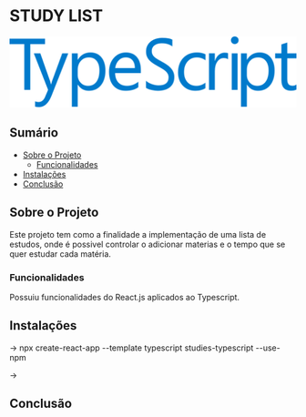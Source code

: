 # STUDY LIST

![Descrição da Imagem](imagens/typescript.png)

## Sumário

- [Sobre o Projeto](#sobre-o-projeto)
  - [Funcionalidades](#funcionalidades)
- [Instalações](#instalacao)
- [Conclusão](#conclusão)

## Sobre o Projeto

Este projeto tem como a finalidade a implementação de uma lista de estudos, onde é possivel controlar o adicionar materias e o tempo que se quer estudar cada matéria.

### Funcionalidades

Possuiu funcionalidades do React.js aplicados ao Typescript.

## Instalações

→ npx create-react-app --template typescript studies-typescript --use-npm

→ 

## Conclusão








